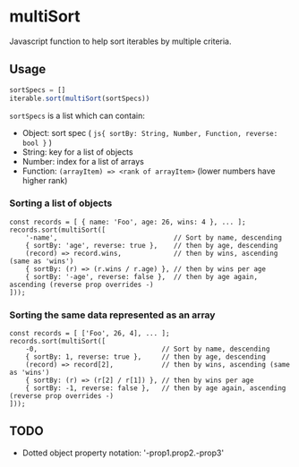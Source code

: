 # multiSort
Javascript function to help sort iterables by multiple criteria.

## Usage

```js
sortSpecs = []
iterable.sort(multiSort(sortSpecs))
```

`sortSpecs` is a list which can contain:
 - Object: sort spec ( `js{ sortBy: String, Number, Function, reverse: bool }` )
 - String: key for a list of objects
 - Number: index for a list of arrays
 - Function: `(arrayItem) => <rank of arrayItem>` (lower numbers have higher rank)

### Sorting a list of objects
	const records = [ { name: 'Foo', age: 26, wins: 4 }, ... ];
	records.sort(multiSort([
		'-name',                          	 // Sort by name, descending
		{ sortBy: 'age', reverse: true }, 	 // then by age, descending
		(record) => record.wins,			 // then by wins, ascending (same as 'wins')
		{ sortBy: (r) => (r.wins / r.age) }, // then by wins per age
		{ sortBy: '-age', reverse: false },  // then by age again, ascending (reverse prop overrides -)
	]));
 
### Sorting the same data represented as an array
	const records = [ ['Foo', 26, 4], ... ];
	records.sort(multiSort([
		-0,                          	  // Sort by name, descending
		{ sortBy: 1, reverse: true }, 	  // then by age, descending
		(record) => record[2],		      // then by wins, ascending (same as 'wins')
		{ sortBy: (r) => (r[2] / r[1]) }, // then by wins per age
		{ sortBy: -1, reverse: false },   // then by age again, ascending (reverse prop overrides -)
	]));

## TODO

 - Dotted object property notation: '-prop1.prop2.-prop3'
 